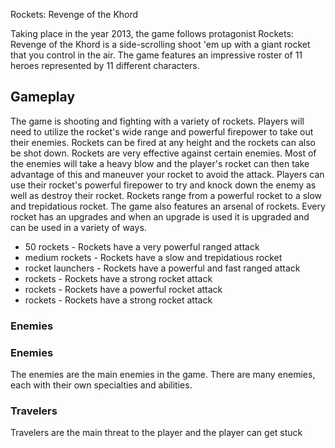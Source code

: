 Rockets: Revenge of the Khord

Taking place in the year 2013, the game follows protagonist                                                                                                                                    Rockets: Revenge of the Khord is a side-scrolling shoot 'em up with a giant rocket that you control in the air. The game features an impressive roster of 11 heroes represented by 11 different characters.

## Gameplay

The game is shooting and fighting with a variety of rockets. Players will need to utilize the rocket's wide range and powerful firepower to take out their enemies. Rockets can be fired at any height and the rockets can also be shot down. Rockets are very effective against certain enemies. Most of the enemies will take a heavy blow and the player's rocket can then take advantage of this and maneuver your rocket to avoid the attack. Players can use their rocket's powerful firepower to try and knock down the enemy as well as destroy their rocket. Rockets range from a powerful rocket to a slow and trepidatious rocket. The game also features an arsenal of rockets. Every rocket has an upgrades and when an upgrade is used it is upgraded and can be used in a variety of ways.

*   50 rockets - Rockets have a very powerful ranged attack
*   medium rockets - Rockets have a slow and trepidatious rocket
*   rocket launchers - Rockets have a powerful and fast ranged attack
*   rockets - Rockets have a strong rocket attack
*   rockets - Rockets have a powerful rocket attack
*   rockets - Rockets have a strong rocket attack

### Enemies

### Enemies

The enemies are the main enemies in the game. There are many enemies, each with their own specialties and abilities.

###    Travelers

Travelers are the main threat to the player and the player can get stuck